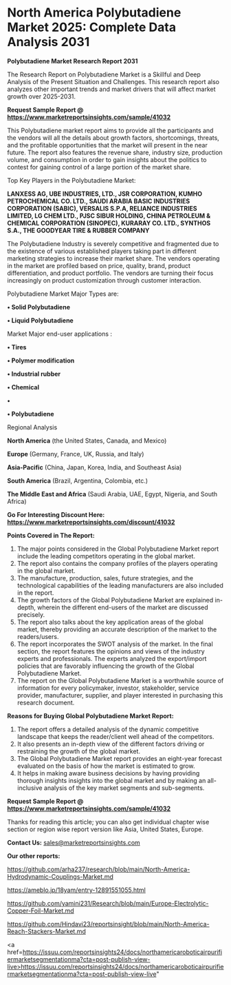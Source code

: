 # North America Polybutadiene Market 2025: Complete Data Analysis 2031

<strong>Polybutadiene Market Research Report 2031</strong>

The Research Report on Polybutadiene Market is a Skillful and Deep Analysis of the Present Situation and Challenges. This research report also analyzes other important trends and market drivers that will affect market growth over 2025-2031.

<strong>Request Sample Report @ <a href=https://www.marketreportsinsights.com/sample/41032>https://www.marketreportsinsights.com/sample/41032</a></strong>

This Polybutadiene market report aims to provide all the participants and the vendors will all the details about growth factors, shortcomings, threats, and the profitable opportunities that the market will present in the near future. The report also features the revenue share, industry size, production volume, and consumption in order to gain insights about the politics to contest for gaining control of a large portion of the market share.

Top Key Players in the Polybutadiene Market:

<strong>LANXESS AG, UBE INDUSTRIES, LTD., JSR CORPORATION, KUMHO PETROCHEMICAL CO. LTD., SAUDI ARABIA BASIC INDUSTRIES CORPORATION (SABIC), VERSALIS S.P.A, RELIANCE INDUSTRIES LIMITED, LG CHEM LTD., PJSC SIBUR HOLDING, CHINA PETROLEUM & CHEMICAL CORPORATION (SINOPEC), KURARAY CO. LTD., SYNTHOS S.A., THE GOODYEAR TIRE & RUBBER COMPANY</strong>

The Polybutadiene Industry is severely competitive and fragmented due to the existence of various established players taking part in different marketing strategies to increase their market share. The vendors operating in the market are profiled based on price, quality, brand, product differentiation, and product portfolio. The vendors are turning their focus increasingly on product customization through customer interaction.

Polybutadiene Market Major Types are:

<strong>•  Solid Polybutadiene

•  Liquid Polybutadiene</strong>

Market Major end-user applications :

<strong>•  Tires

•  Polymer modification

•  Industrial rubber

•  Chemical

•  

•  Polybutadiene</strong>

Regional Analysis

</u><strong><b>North America</b></strong> (the United States, Canada, and Mexico)

<strong><b>Europe </b></strong>(Germany, France, UK, Russia, and Italy)

<strong><b>Asia-Pacific</b></strong> (China, Japan, Korea, India, and Southeast Asia)

<strong><b>South America</b></strong> (Brazil, Argentina, Colombia, etc.)

<strong><b>The Middle East and Africa</b></strong> (Saudi Arabia, UAE, Egypt, Nigeria, and South Africa)

<strong>Go For Interesting Discount Here: <a href=https://www.marketreportsinsights.com/discount/41032>https://www.marketreportsinsights.com/discount/41032</a></strong>

<strong>Points Covered in The Report:</strong>
<ol>
  <li>The major points considered in the Global Polybutadiene Market report include the leading competitors operating in the global market.</li>
  <li>The report also contains the company profiles of the players operating in the global market.</li>
  <li>The manufacture, production, sales, future strategies, and the technological capabilities of the leading manufacturers are also included in the report.</li>
  <li>The growth factors of the Global Polybutadiene Market are explained in-depth, wherein the different end-users of the market are discussed precisely.</li>
  <li>The report also talks about the key application areas of the global market, thereby providing an accurate description of the market to the readers/users.</li>
  <li>The report incorporates the SWOT analysis of the market. In the final section, the report features the opinions and views of the industry experts and professionals. The experts analyzed the export/import policies that are favorably influencing the growth of the Global Polybutadiene Market.</li>
  <li>The report on the Global Polybutadiene Market is a worthwhile source of information for every policymaker, investor, stakeholder, service provider, manufacturer, supplier, and player interested in purchasing this research document.</li>
</ol>
<strong>Reasons for Buying Global Polybutadiene Market Report:</strong>

<ol>
  <li>The report offers a detailed analysis of the dynamic competitive landscape that keeps the reader/client well ahead of the competitors.</li>
  <li>It also presents an in-depth view of the different factors driving or restraining the growth of the global market.</li>
  <li>The Global Polybutadiene Market report provides an eight-year forecast evaluated on the basis of how the market is estimated to grow.</li>
  <li>It helps in making aware business decisions by having providing thorough insights insights into the global market and by making an all-inclusive analysis of the key market segments and sub-segments.</li>
</ol>
<strong>Request Sample Report @ <a href=https://www.marketreportsinsights.com/sample/41032>https://www.marketreportsinsights.com/sample/41032</a></strong>


Thanks for reading this article; you can also get individual chapter wise section or region wise report version like Asia, United States, Europe.

<strong>Contact Us:</strong>
sales@marketreportsinsights.com

<strong>Our other reports:</strong>

<a href=https://github.com/arha237/research/blob/main/North-America-Hydrodynamic-Couplings-Market.md>https://github.com/arha237/research/blob/main/North-America-Hydrodynamic-Couplings-Market.md</a>

<a href=https://ameblo.jp/18yam/entry-12891551055.html>https://ameblo.jp/18yam/entry-12891551055.html</a>

<a href=https://github.com/yamini231/Research/blob/main/Europe-Electrolytic-Copper-Foil-Market.md>https://github.com/yamini231/Research/blob/main/Europe-Electrolytic-Copper-Foil-Market.md</a>

<a href=https://github.com/Hindavi23/reportsinsight/blob/main/North-America-Reach-Stackers-Market.md>https://github.com/Hindavi23/reportsinsight/blob/main/North-America-Reach-Stackers-Market.md</a>

<a href=https://issuu.com/reportsinsights24/docs/northamericaroboticairpurifiermarketsegmentationma?cta=post-publish-view-live>https://issuu.com/reportsinsights24/docs/northamericaroboticairpurifiermarketsegmentationma?cta=post-publish-view-live</a>"
